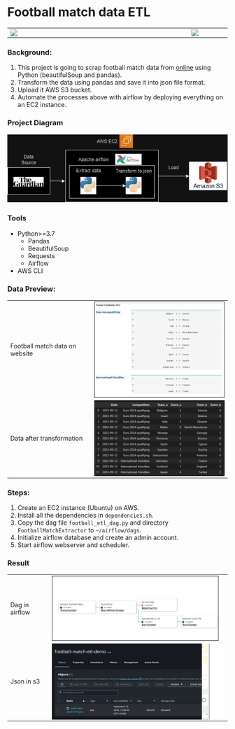 # Football match data ETL

<table>
<tr>
  <td><img src="https://upload.wikimedia.org/wikipedia/commons/d/de/AirflowLogo.png" align="left"  width="400" /></td>
  <td><img src="https://miro.medium.com/v2/resize:fit:750/1*q6F0j8HFHd8jeYXyQBqrCQ.jpeg" align="left"  width="400" /></td>
</tr>
</table>

### Background:
1. This project is going to scrap football match data from [online](https://www.theguardian.com/football/results) using Python (beautifulSoup and pandas).
2. Transform the data using pandas and save it into json file format.
3. Upload it AWS S3 bucket.
4. Automate the processes above with airflow by deploying everything on an EC2 instance.

### Project Diagram
![diagram](https://github.com/taijackt/football_match_airflow_pipeline/blob/main/screenshots/diagram.jpg)

### Tools
- Python>=3.7
  - Pandas
  - BeautifulSoup
  - Requests
  - Airflow
- AWS CLI

### Data Preview:
<table>
<tr>
  <td>Football match data on website</td>
  <td><img src="https://github.com/taijackt/football_match_airflow_pipeline/blob/main/screenshots/raw_data.jpg" align="left"  width="400" /></td>
</tr>
<tr>
  <td>Data after transformation</td>
  <td><img src="https://github.com/taijackt/football_match_airflow_pipeline/blob/main/screenshots/transformed_data.jpg" align="left"  width="400" /></td>
</tr>
</table>

### Steps:
1. Create an EC2 instance (Ubuntu) on AWS.
2. Install all the dependencies in `dependencies.sh`.
3. Copy the dag file `football_etl_dag.py` and directory `FootballMatchExtractor` to `~/airflow/dags`.
4. Initialize airflow database and create an admin account.
5. Start airflow webserver and scheduler.

### Result
<table>
<tr>
  <td>Dag in airflow</td>
  <td><img src="https://github.com/taijackt/football_match_airflow_pipeline/blob/main/screenshots/dags.jpg" align="left"  width="500" /></td>
</tr>
<tr>
  <td>Json in s3</td>
  <td><img src="https://github.com/taijackt/football_match_airflow_pipeline/blob/main/screenshots/s3.jpg" align="left"  width="500" /></td>
</tr>
</table>



